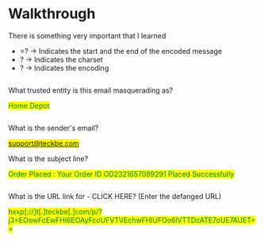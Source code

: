 # Walkthrough

There is something very important that I learned

* \=? -> Indicates the start and the end of the encoded message
* &#x20;? -> Indicates the charset&#x20;
* &#x20;? -> Indicates the encoding

<figure><img src="https://camo.githubusercontent.com/093a7629a77e3ffb5b02c1b243d5ab2217e9b91f7677ac229b99fa1222771f4b/68747470733a2f2f692e696d6775722e636f6d2f646d4a534342502e706e67" alt=""><figcaption></figcaption></figure>

What trusted entity is this email masquerading as?

<mark style="color:green;">Home Depot</mark>

<figure><img src="https://camo.githubusercontent.com/c8477ca2a7f5187c431bf518b65b74705e69ef5dea3fb2b7297fd736aa27edc4/68747470733a2f2f692e696d6775722e636f6d2f776244594875302e706e67" alt=""><figcaption></figcaption></figure>

What is the sender's email?

<mark style="color:green;">support@teckbe.com</mark>

What is the subject line?&#x20;

&#x20;<mark style="color:green;">Order Placed : Your Order ID OD2321657089291 Placed Successfully</mark>

<figure><img src="https://camo.githubusercontent.com/ecbb80189cbf1753d4126e1de7c760fceb1b739cff940447b1b6d96fde231ca2/68747470733a2f2f692e696d6775722e636f6d2f384447756554342e706e67" alt=""><figcaption></figcaption></figure>

What is the URL link for - CLICK HERE? (Enter the defanged URL)

&#x20;<mark style="color:green;">hxxp\[://]t\[.]teckbe\[.]com/p/?j3=EOowFcEwFHl6EOAyFcoUFVTVEchwFHlUFOo6lVTTDcATE7oUE7AUET==</mark>

<figure><img src="https://camo.githubusercontent.com/a2b7916b6f91075a06ec2b9b246f72a688d43bfc5c2248feae99a376599e34e9/68747470733a2f2f692e696d6775722e636f6d2f69634b6a626f392e706e67" alt=""><figcaption></figcaption></figure>
